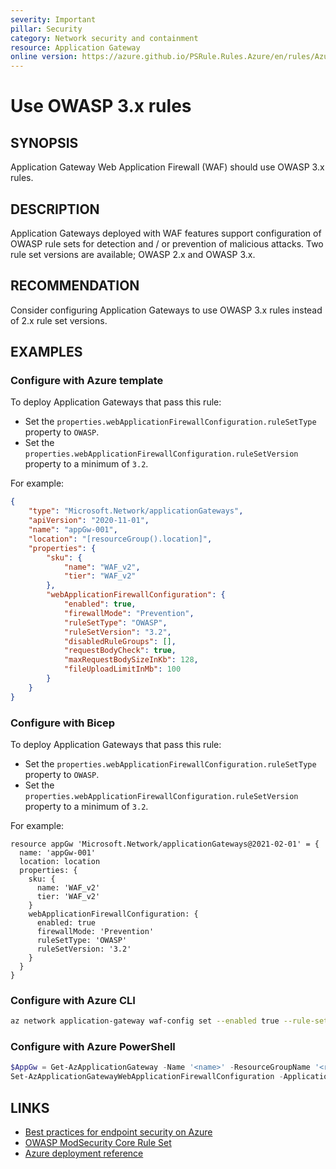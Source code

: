 ```yaml
---
severity: Important
pillar: Security
category: Network security and containment
resource: Application Gateway
online version: https://azure.github.io/PSRule.Rules.Azure/en/rules/Azure.AppGw.OWASP/
---
```


# Use OWASP 3.x rules

## SYNOPSIS

Application Gateway Web Application Firewall (WAF) should use OWASP 3.x rules.

## DESCRIPTION

Application Gateways deployed with WAF features support configuration of OWASP rule sets for detection and /
or prevention of malicious attacks. Two rule set versions are available; OWASP 2.x and OWASP 3.x.

## RECOMMENDATION

Consider configuring Application Gateways to use OWASP 3.x rules instead of 2.x rule set versions.

## EXAMPLES

### Configure with Azure template

To deploy Application Gateways that pass this rule:

- Set the `properties.webApplicationFirewallConfiguration.ruleSetType` property to `OWASP`.
- Set the `properties.webApplicationFirewallConfiguration.ruleSetVersion` property to a minimum of `3.2`.

For example:

```json
{
    "type": "Microsoft.Network/applicationGateways",
    "apiVersion": "2020-11-01",
    "name": "appGw-001",
    "location": "[resourceGroup().location]",
    "properties": {
        "sku": {
            "name": "WAF_v2",
            "tier": "WAF_v2"
        },
        "webApplicationFirewallConfiguration": {
            "enabled": true,
            "firewallMode": "Prevention",
            "ruleSetType": "OWASP",
            "ruleSetVersion": "3.2",
            "disabledRuleGroups": [],
            "requestBodyCheck": true,
            "maxRequestBodySizeInKb": 128,
            "fileUploadLimitInMb": 100
        }
    }
}
```

### Configure with Bicep

To deploy Application Gateways that pass this rule:

- Set the `properties.webApplicationFirewallConfiguration.ruleSetType` property to `OWASP`.
- Set the `properties.webApplicationFirewallConfiguration.ruleSetVersion` property to a minimum of `3.2`.

For example:

```bicep
resource appGw 'Microsoft.Network/applicationGateways@2021-02-01' = {
  name: 'appGw-001'
  location: location
  properties: {
    sku: {
      name: 'WAF_v2'
      tier: 'WAF_v2'
    }
    webApplicationFirewallConfiguration: {
      enabled: true
      firewallMode: 'Prevention'
      ruleSetType: 'OWASP'
      ruleSetVersion: '3.2'
    }
  }
}
```

### Configure with Azure CLI

```bash
az network application-gateway waf-config set --enabled true --rule-set-type OWASP --rule-set-version '3.2' -n '<name>' -g '<resource_group>'
```

### Configure with Azure PowerShell

```powershell
$AppGw = Get-AzApplicationGateway -Name '<name>' -ResourceGroupName '<resource_group>'
Set-AzApplicationGatewayWebApplicationFirewallConfiguration -ApplicationGateway $AppGw -Enabled $True -FirewallMode 'Prevention' -RuleSetType 'OWASP' -RuleSetVersion '3.2'
```

## LINKS

- [Best practices for endpoint security on Azure](https://docs.microsoft.com/azure/architecture/framework/security/design-network-endpoints)
- [OWASP ModSecurity Core Rule Set](https://owasp.org/www-project-modsecurity-core-rule-set/)
- [Azure deployment reference](https://docs.microsoft.com/azure/templates/microsoft.network/applicationgateways)
